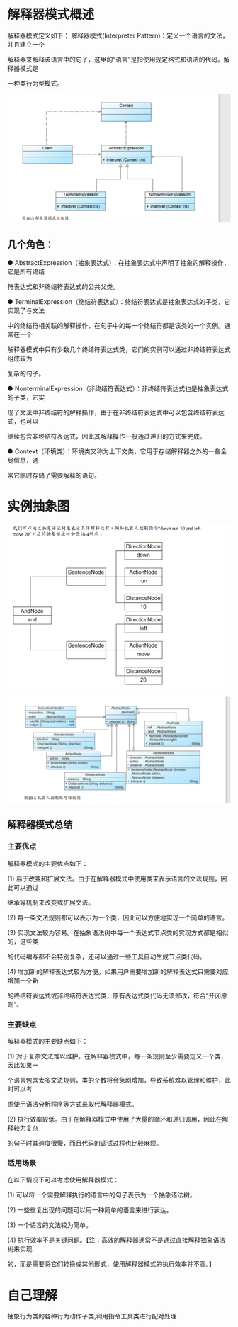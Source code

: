 # 解释器模式概述 

解释器模式定义如下： 解释器模式(Interpreter Pattern)：定义一个语言的文法，并且建立一个 

解释器来解释该语言中的句子，这里的“语言”是指使用规定格式和语法的代码。解释器模式是 

一种类行为型模式。 

![image-20200324132505658](Interpreter.assets/image-20200324132505658.png)

## 几个角色：

● AbstractExpression（抽象表达式）：在抽象表达式中声明了抽象的解释操作，它是所有终结 

符表达式和非终结符表达式的公共父类。 

● TerminalExpression（终结符表达式）：终结符表达式是抽象表达式的子类，它实现了与文法 

中的终结符相关联的解释操作，在句子中的每一个终结符都是该类的一个实例。通常在一个 

解释器模式中只有少数几个终结符表达式类，它们的实例可以通过非终结符表达式组成较为 

复杂的句子。 

● NonterminalExpression（非终结符表达式）：非终结符表达式也是抽象表达式的子类，它实 

现了文法中非终结符的解释操作，由于在非终结符表达式中可以包含终结符表达式，也可以 

继续包含非终结符表达式，因此其解释操作一般通过递归的方式来完成。 

● Context（环境类）：环境类又称为上下文类，它用于存储解释器之外的一些全局信息，通 

常它临时存储了需要解释的语句。 



# 实例抽象图

![image-20200324132621488](Interpreter.assets/image-20200324132621488.png)

![image-20200324132643176](Interpreter.assets/image-20200324132643176.png)

## 解释器模式总结 

###  主要优点 

解释器模式的主要优点如下： 

(1) 易于改变和扩展文法。由于在解释器模式中使用类来表示语言的文法规则，因此可以通过 

继承等机制来改变或扩展文法。 

(2) 每一条文法规则都可以表示为一个类，因此可以方便地实现一个简单的语言。 

(3) 实现文法较为容易。在抽象语法树中每一个表达式节点类的实现方式都是相似的，这些类 

的代码编写都不会特别复杂，还可以通过一些工具自动生成节点类代码。 

(4) 增加新的解释表达式较为方便。如果用户需要增加新的解释表达式只需要对应增加一个新 

的终结符表达式或非终结符表达式类，原有表达式类代码无须修改，符合“开闭原则”。 

###  主要缺点 

解释器模式的主要缺点如下： 

(1) 对于复杂文法难以维护。在解释器模式中，每一条规则至少需要定义一个类，因此如果一 

个语言包含太多文法规则，类的个数将会急剧增加，导致系统难以管理和维护，此时可以考 

虑使用语法分析程序等方式来取代解释器模式。 

(2) 执行效率较低。由于在解释器模式中使用了大量的循环和递归调用，因此在解释较为复杂 

的句子时其速度很慢，而且代码的调试过程也比较麻烦。 

###  适用场景 

在以下情况下可以考虑使用解释器模式： 

(1) 可以将一个需要解释执行的语言中的句子表示为一个抽象语法树。 

(2) 一些重复出现的问题可以用一种简单的语言来进行表达。 

(3) 一个语言的文法较为简单。 

(4) 执行效率不是关键问题。【注：高效的解释器通常不是通过直接解释抽象语法树来实现 

的，而是需要将它们转换成其他形式，使用解释器模式的执行效率并不高。】 

# 自己理解
抽象行为类的各种行为动作子类,利用指令工具类进行配对处理